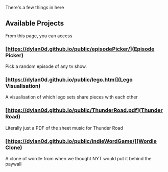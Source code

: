 There's a few things in here
## Available Projects

From this page, you can access
### [https://dylan0d.github.io/public/episodePicker/](Episode Picker)
Pick a random episode of any tv show.<br />

### [https://dylan0d.github.io/public/lego.html](Lego Visualisation)
A visualisation of which lego sets share pieces with each other

### [https://dylan0d.github.io/public/ThunderRoad.pdf](Thunder Road)
Literally just a PDF of the sheet music for Thunder Road

### [https://dylan0d.github.io/public/indieWordGame/](Wordle Clone)
A clone of wordle from when we thought NYT would put it behind the paywall
